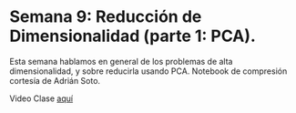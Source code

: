 # Semana 9: Reducción de Dimensionalidad (parte 1: PCA).  

Esta semana hablamos en general de los problemas de alta dimensionalidad, y sobre reducirla usando PCA. Notebook de compresión cortesía de Adrián Soto. 

Video Clase [aquí](https://drive.google.com/file/d/1sYzZSjsPix6Dp99kIIDjN-vwCwgZbnNC/view?usp=sharing)
